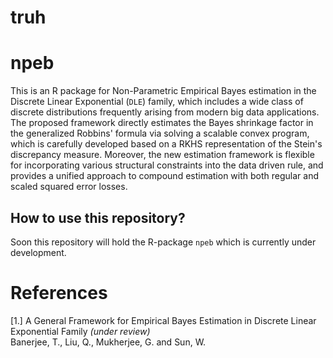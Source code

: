 truh
====
<!-- README.md is generated from README.Rmd. Please edit that file -->
npeb
====
<!-- [![Build Status](https://travis-ci.org/trambakbanerjee/asus.svg?branch=master)](https://travis-ci.org/trambakbanerjee/asus)
[![CRAN_Status_Badge](http://www.r-pkg.org/badges/version/asus)](https://cran.r-project.org/package=asus)
![](http://cranlogs.r-pkg.org/badges/grand-total/asus)-->
This is an R package for Non-Parametric Empirical Bayes estimation in the Discrete Linear Exponential (`DLE`) family, which includes a wide class of discrete distributions frequently arising from modern big data applications. The proposed framework directly estimates the Bayes shrinkage factor in the generalized Robbins' formula via solving a scalable convex
program, which is carefully developed based on a RKHS representation of the Stein's discrepancy
measure. Moreover, the new estimation framework is flexible for incorporating various structural constraints into the data driven rule, and provides a unified approach to compound estimation with both regular and scaled squared error losses. 
 
How to use this repository?
----------
Soon this repository will hold the R-package `npeb` which is currently under development. 

References
=======
[1.] A General Framework for Empirical Bayes Estimation in Discrete Linear Exponential Family _(under review)_     
Banerjee, T., Liu, Q., Mukherjee, G. and Sun, W.
